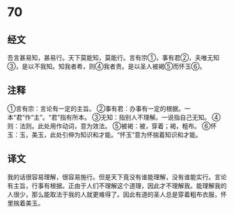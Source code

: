 # 70

## 经文

吾言甚易知，甚易行。天下莫能知，莫能行。言有宗①，事有君②，夫唯无知③，是以不我知。知我者希，则④我者贵。是以圣人被褐⑤而怀玉⑥。

## 注释

①言有宗：言论有一定的主旨。
②事有君：办事有一定的根据。一本“君”作“主”。“君”指有所本。
③无知：指别人不理解。一说指自己无知。
④则：法则。此处用作动词，意为效法。
⑤被褐：被，穿着；褐，粗布。
⑥怀玉：玉，美玉，此处引伸为知识和才能。“怀玉”意为怀揣着知识和才能。

## 译文

我的话很容易理解，很容易施行。但是天下竟没有谁能理解，没有谁能实行。言论有主旨，行事有根据。正由于人们不理解这个道理，因此才不理解我。能理解我的人很少，那么能取法于我的人就更难得了。因此有道的圣人总是穿着粗布衣服，怀里揣着美玉。
